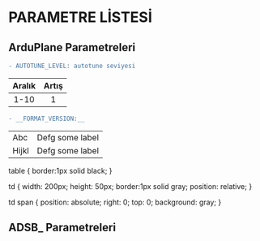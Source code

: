 # PARAMETRE LİSTESİ

## ArduPlane Parametreleri

```diff
- AUTOTUNE_LEVEL: autotune seviyesi
```
| Aralık | Artış |
|:------:|:-----:|
|  1-10  |   1   | asdasdasd


```diff
- __FORMAT_VERSION:__


```

<table>
<tr>
  <td>Abc</td>
  <td>Defg<span> some label </span></td>
</tr>
<tr>
  <td>Hijkl</td>
  <td>Defg<span> some label </span></td>
</tr>
</table>

table {
  border:1px solid black;
}

td {
  width: 200px;
  height: 50px;
  border:1px solid gray;
  position: relative; 
}

td span {
  position: absolute; 
  right: 0;
  top: 0;
  background: gray;
}

## ADSB_ Parametreleri
